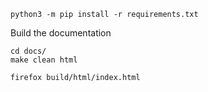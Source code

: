 ```
python3 -m pip install -r requirements.txt
```

Build the documentation

```
cd docs/
make clean html
```


```
firefox build/html/index.html
```